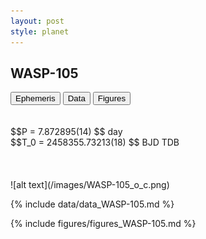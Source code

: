 ```yaml
---
layout: post
style: planet
---
```

<script src="../js/planets.js"></script>

## WASP-105

<!-- Tab links -->
<div class="tab">
<button class="tablinks" onclick="openCity(event, 'Ephemeris')">Ephemeris</button>
<button class="tablinks" onclick="openCity(event, 'Data')">Data</button>
<button class="tablinks" onclick="openCity(event, 'Figures')">Figures</button>
</div>

<!-- Tab content -->
<div id="Ephemeris" class="tabcontent" markdown="1">
<br/><br/>
$$P = 7.872895(14) $$ day <br/>
$$T_0 = 2458355.73213(18) $$ BJD TDB
<br/><br/>
<br/><br/>
![alt text](/images/WASP-105_o_c.png)
</div>


<div id="Data" class="tabcontent" markdown="1">

{% include data/data_WASP-105.md %}

</div>

<div id="Figures" class="tabcontent" markdown="1">
{% include figures/figures_WASP-105.md %}
</div>


<script src="../js/tabs.js"></script>


